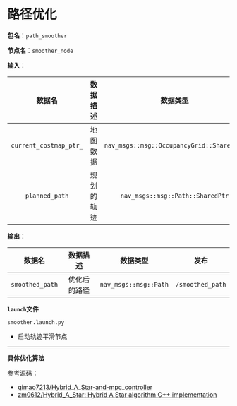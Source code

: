 # 路径优化

**包名**：`path_smoother`

**节点名**：`smoother_node`

**输入**：

|         数据名         |  数据描述  |                 数据类型                  |       订阅       |
| :--------------------: | :--------: | :---------------------------------------: | :--------------: |
| `current_costmap_ptr_` |  地图数据  | `nav_msgs::msg::OccupancyGrid::SharedPtr` | `/processed_map` |
|     `planned_path`     | 规划的轨迹 |     `nav_msgs::msg::Path::SharedPtr`      | `/planned_path`  |

**输出**：	

|     数据名      |   数据描述   |       数据类型        |       发布       |
| :-------------: | :----------: | :-------------------: | :--------------: |
| `smoothed_path` | 优化后的路径 | `nav_msgs::msg::Path` | `/smoothed_path` |

**`launch`文件**

`smoother.launch.py`

* 启动轨迹平滑节点



****

**具体优化算法**

参考源码：

* [qimao7213/Hybrid_A_Star-and-mpc_controller](https://github.com/qimao7213/Hybrid_A_Star-and-mpc_controller/tree/main)
* [zm0612/Hybrid_A_Star: Hybrid A Star algorithm C++ implementation](https://github.com/zm0612/Hybrid_A_Star)
